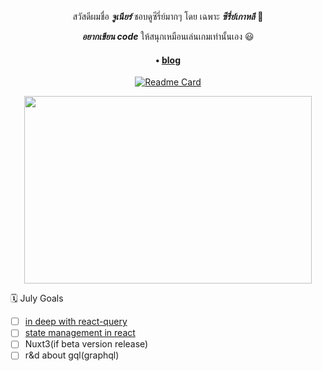 <div align="center">
  <p>สวัสดีผมชื่อ <i><b>จูเนียร์</b></i> ชอบดูซีรี่ย์มากๆ โดย เฉพาะ <i><b>ซีรี่ย์เกาหลี</b></i> 👋</p>
  
  <p><i><b>อยากเขียน code</b></i> ให้สนุกเหมือนเล่นเกมเท่านั้นเอง 😃</p>

  <h4>• <a href="https://www.jungai.me">blog</a></h4>
  
  [![Readme Card](https://github-readme-stats.vercel.app/api/pin/?username=jungai&repo=dotfiles)](https://github.com/jungai/dotfiles)
  
  <p>
    <img width="460" height="300" src="https://media.giphy.com/media/l2YWwfj7ACJkdHJxm/giphy.gif">
  </p>
  

</div>

🗓 July Goals

- [ ] [in deep with react-query](https://github.com/jungai/in-deep-with-react-query)
- [ ] [state management in react](https://github.com/jungai/state-management-in-react)
- [ ] Nuxt3(if beta version release)
- [ ] r&d about gql(graphql)
